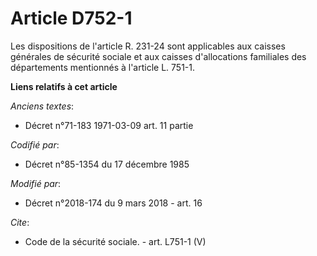 # Article D752-1

Les dispositions de l'article R. 231-24 sont applicables aux caisses générales de sécurité sociale et aux caisses
d'allocations familiales des départements mentionnés à l'article L. 751-1.

**Liens relatifs à cet article**

_Anciens textes_:

  - Décret n°71-183 1971-03-09 art. 11 partie

_Codifié par_:

  - Décret n°85-1354 du 17 décembre 1985

_Modifié par_:

  - Décret n°2018-174 du 9 mars 2018 - art. 16

_Cite_:

  - Code de la sécurité sociale. - art. L751-1 (V)
